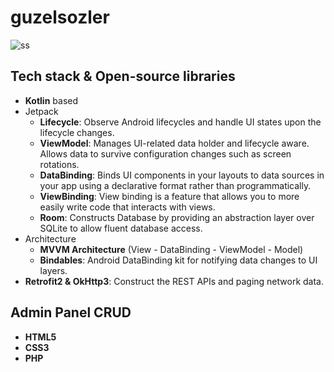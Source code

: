 # guzelsozler
![ss](https://imgyukle.com/f/2023/02/27/QTqdpe.png)



 ## Tech stack & Open-source libraries
- **Kotlin** based
- Jetpack
  * **Lifecycle**: Observe Android lifecycles and handle UI states upon the lifecycle changes.
  * **ViewModel**: Manages UI-related data holder and lifecycle aware. Allows data to survive configuration changes such as screen rotations.
  * **DataBinding**: Binds UI components in your layouts to data sources in your app using a declarative format rather than programmatically.
  * **ViewBinding**: View binding is a feature that allows you to more easily write code that interacts with views.
  * **Room**: Constructs Database by providing an abstraction layer over SQLite to allow fluent database access.
- Architecture
  * **MVVM Architecture** (View - DataBinding - ViewModel - Model)
  * **Bindables**: Android DataBinding kit for notifying data changes to UI layers.
- **Retrofit2 & OkHttp3**: Construct the REST APIs and paging network data.

 ## Admin Panel CRUD
- **HTML5**
- **CSS3**
- **PHP**
